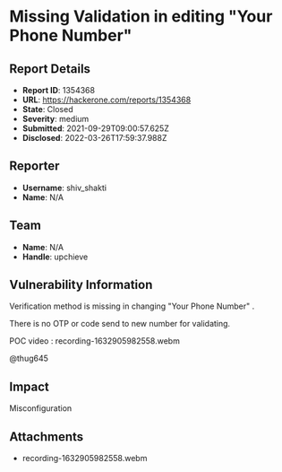 # Missing Validation in editing  "Your Phone Number" 

## Report Details
- **Report ID**: 1354368
- **URL**: https://hackerone.com/reports/1354368
- **State**: Closed
- **Severity**: medium
- **Submitted**: 2021-09-29T09:00:57.625Z
- **Disclosed**: 2022-03-26T17:59:37.988Z

## Reporter
- **Username**: shiv_shakti
- **Name**: N/A

## Team
- **Name**: N/A
- **Handle**: upchieve

## Vulnerability Information
Verification method is missing  in changing "Your Phone Number" .

There is no OTP or code send to new number for validating.

POC video : recording-1632905982558.webm

@thug645

## Impact

Misconfiguration

## Attachments
- recording-1632905982558.webm
